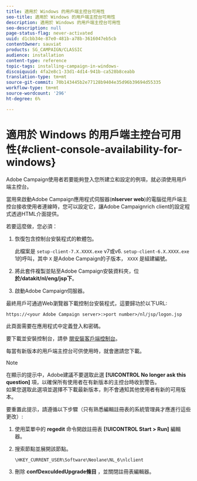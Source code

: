 ```yaml
---
title: 適用於 Windows 的用戶端主控台可用性
seo-title: 適用於 Windows 的用戶端主控台可用性
description: 適用於 Windows 的用戶端主控台可用性
seo-description: null
page-status-flag: never-activated
uuid: d1cbb34e-87e0-481b-a78b-3616047eb5cb
contentOwner: sauviat
products: SG_CAMPAIGN/CLASSIC
audience: installation
content-type: reference
topic-tags: installing-campaign-in-windows-
discoiquuid: 4fa2e8c1-33d1-4d14-941b-ca528b8ceabb
translation-type: tm+mt
source-git-commit: 70b143445b2e77128b9404e35d96b39694d55335
workflow-type: tm+mt
source-wordcount: '296'
ht-degree: 6%

---
```



# 適用於 Windows 的用戶端主控台可用性{#client-console-availability-for-windows}

Adobe Campaign使用者若要能夠登入您所建立和設定的例項，就必須使用用戶端主控台。

當用來啟動Adobe Campaign應用程式伺服器(**nlserver web**)的電腦從用戶端主控台接收使用者連線時，您可以設定它，讓Adobe Campaignrich client的設定程式透過HTML介面提供。

若要這麼做，您必須：

1. 恢復包含控制台安裝程式的軟體包。

   此檔案是 `setup-client-7.X.XXXX.exe` v7或v6. `setup-client-6.X.XXXX.exe` 1的呼叫，其中 `X` 是Adobe Campaign的子版本， `XXXX` 是組建編號。

1. 將此套件複製並貼至Adobe Campaign安裝資料夾，位 **於/datakit/nl/eng/jsp下**。
1. 啟動Adobe Campaign伺服器。

最終用戶可通過Web瀏覽器下載控制台安裝程式，這要歸功於以下URL:

```
https://<your Adobe Campaign server>:>port number>/nl/jsp/logon.jsp
```

此頁面需要在應用程式中定義登入和密碼。

要下載並安裝控制台，請參 [閱安裝客戶端控制台](../../installation/using/installing-the-client-console.md)。

每當有新版本的用戶端主控台可供使用時，就會邀請您下載。

>[!NOTE]
>
>在顯示的提示中，Adobe建議不要選取此選 **[!UICONTROL No longer ask this question]** 項，以確保所有使用者在有新版本的主控台時收到警告。\
>如果您選取此選項並選擇不下載最新版本，則不會通知其他使用者有新的可用版本。

要重置此提示，請遵循以下步驟（只有熟悉編輯註冊表的系統管理員才應進行這些更改）:

1. 使用菜單中的 **regedit** 命令開啟註冊表 **[!UICONTROL Start > Run]** 編輯器。
1. 搜索節點並展開該節點。

   ```
   \HKEY_CURRENT_USER\Software\Neolane\NL_6\nlclient
   ```

1. 刪除 **confDexculdedUpgrade條目** ，並關閉註冊表編輯器。

